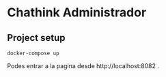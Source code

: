 # Chathink Administrador

## Project setup
```
docker-compose up
```
Podes entrar a la pagina desde http://localhost:8082 .
